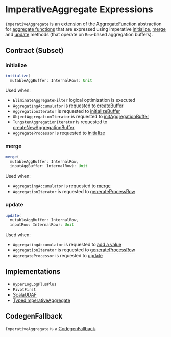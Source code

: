 # ImperativeAggregate Expressions

`ImperativeAggregate` is an [extension](#contract) of the [AggregateFunction](AggregateFunction.md) abstraction for [aggregate functions](#implementations) that are expressed using imperative [initialize](#initialize), [merge](#merge) and [update](#update) methods (that operate on `Row`-based aggregation buffers).

## Contract (Subset)

### <span id="initialize"> initialize

```scala
initialize(
  mutableAggBuffer: InternalRow): Unit
```

Used when:

* `EliminateAggregateFilter` logical optimization is executed
* `AggregatingAccumulator` is requested to [createBuffer](../AggregatingAccumulator.md#createBuffer)
* `AggregationIterator` is requested to [initializeBuffer](../aggregations/AggregationIterator.md#initializeBuffer)
* `ObjectAggregationIterator` is requested to [initAggregationBuffer](../aggregations/ObjectAggregationIterator.md#initAggregationBuffer)
* `TungstenAggregationIterator` is requested to [createNewAggregationBuffer](../aggregations/TungstenAggregationIterator.md#createNewAggregationBuffer)
* `AggregateProcessor` is requested to [initialize](../window-functions/AggregateProcessor.md#initialize)

### <span id="merge"> merge

```scala
merge(
  mutableAggBuffer: InternalRow,
  inputAggBuffer: InternalRow): Unit
```

Used when:

* `AggregatingAccumulator` is requested to [merge](../AggregatingAccumulator.md#merge)
* `AggregationIterator` is requested to [generateProcessRow](../aggregations/AggregationIterator.md#generateProcessRow)

### <span id="update"> update

```scala
update(
  mutableAggBuffer: InternalRow,
  inputRow: InternalRow): Unit
```

Used when:

* `AggregatingAccumulator` is requested to [add a value](../AggregatingAccumulator.md#add)
* `AggregationIterator` is requested to [generateProcessRow](../aggregations/AggregationIterator.md#generateProcessRow)
* `AggregateProcessor` is requested to [update](../window-functions/AggregateProcessor.md#update)

## Implementations

* `HyperLogLogPlusPlus`
* `PivotFirst`
* [ScalaUDAF](ScalaUDAF.md)
* [TypedImperativeAggregate](TypedImperativeAggregate.md)

## <span id="CodegenFallback"> CodegenFallback

`ImperativeAggregate` is a [CodegenFallback](CodegenFallback.md).
